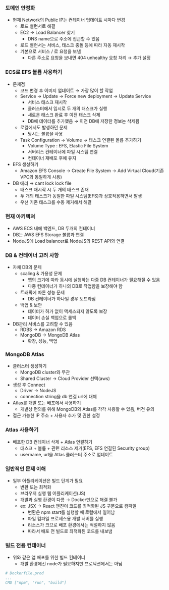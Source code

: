 ### 도메인 안정화

- 현재 Network의 Public IP는 컨테이너 업데이트 시마다 변경
    - 로드 밸런서로 해결
    - EC2 → Load Balancer 찾기
        - DNS name으로 주소에 접근할 수  있음
    - 로드 밸런서는 서비스, 태스크 충돌 등에 따라 자동 재시작
    - 기본으로 서비스 / 로 요청을 보냄
        - 다른 주소로 요청을 보내면 404 unhealthy 요청 처리 → 추가 설정

### ECS로 EFS 볼륨 사용하기

- 문제점
    - 코드 변경 후 이미지 업데이트 → 가장 많이 할 작업
    - Service → Update → Force new deployment → Update Service
        - 서비스 태스크 재시작
        - 클러스터에서 임시로 두 개의 태스크가 실행
        - 새로운 태스크 완료 후 이전 태스크 삭제
        - DB에 데이터를 추가했음 → 이전 DB에 저장한 정보는 삭제됨
    - 로컬에서도 발생하던 문제
        - 당시는 볼륨을 사용
    - Task Configuration → Volume → 태스크 연결된 볼륨 추가하기
        - Volume Type : EFS, Elastic File System
        - 서버리스 컨테이너에 파일 시스템 연결
        - 컨테이너 재배포 후에 유지
- EFS 생성하기
    - Amazon EFS Console → Create File System → Add Virtual Cloud(기존 VPC와 동일하게 사용)
- DB 에러 → cant lock lock file
    - 태스크 재시작 시 두 개의 태스크 존재
    - 두 개의 태스크가 동일한 파일 시스템(EFS)과 상호작용하면서 발생
    - 우선 기존 태스크를 수동 제거해서 해결

### 현재 아키텍쳐

- AWS ECS 내에 백엔드, DB 두개의 컨테이너
- DB는 AWS EFS Storage 볼륨과 연결
- NodeJS에 Load balancer로 NodeJS의 REST API와 연결

### DB & 컨테이너 고려 사항

- 자체 DB의 문제
    - scaling & 가용성 문제
        - 앱의 크기에 따라 동시에 실행하는 다중 DB 컨테이너가 필요해질 수 있음
        - 다중 컨테이너가 하나의 DB로 작업함을 보장해야 함
    - 트래픽에 따른 성능 문제
        - DB 컨테이너가 하나일 경우 도드라짐
    - 백업 & 보안
        - 데이터가 허가 없이 액세스되지 않도록 보장
        - 데이터 손실 백업으로 롤백
- DB관리 서비스를 고려할 수 있음
    - RDBS → Amazon RDS
    - MongoDB → MongoDB Atlas
        - 확장, 성능, 백업

### MongoDB Atlas

- 클러스터 생성하기
    - MongoDB cluster와 무관
    - Shared Cluster → Cloud Provider 선택(aws)
- 생성 후 Connect
    - Driver → NodeJS
    - connection string을 db 연결 url에 대체
- Atlas를 개발 또는 배포에서 사용하기
    - 개발상 편의를 위해 MongoDB와 Atlas를 각각 사용할 수 있음, 버전 유의
- 접근 가능한 IP 주소 + 사용자 추가 및 권한 설정

### Atlas 사용하기

- 배포한 DB 컨테이너 삭제 + Atlas 연결하기
    - 태스크 + 볼륨 + 관련 리소스 제거(EFS, EFS 연결된 Security group)
    - username, url을 Atlas 클러스터 주소로 업데이트

### 일반적인 문제 이해

- 일부 어플리케이션은 빌드 단계가 필요
    - 변환 또는 최적화
    - 브라우저 실행 웹 어플리케이션(JS)
    - 개발과 실행 환경이 다름 → Docker만으로 해결 불가
    - ex: JSX → React 엔진이 코드를 최적화된 JS 구문으로 컴파일
        - 변환은 npm start를 실행할 때 로컬에서 일어남
        - 파일 컴파일 프로세스용 개발 서버를 실행
        - 리소스가 크므로 배포 환경에서는 적절하지 않음
        - 따라서 배포 전 빌드로 최적화된 코드를 내보냄

### 빌드 전용 컨테이너

- 위와 같은 앱 배포를 위한 빌드 컨테이너
    - 개발 환경에선 node가 필요하지만 프로덕션에서는 아님

```yaml
# Dockerfile.prod
...
CMD ["npm", "run", "build"]
```
